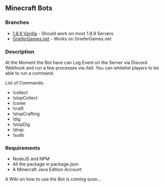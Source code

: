 ## Minecraft Bots
### Branches
- [1.8.9 Vanilla](https://github.com/TigerbyteDev/minecraft-bot/tree/1.8.9-Vanilla) - Should work on most 1.8.9 Servers
- [GrieferGames.net](https://github.com/TigerbyteDev/minecraft-bot/tree/griefergames) - Works on GrieferGames.net

### Description
At the Moment the Bot have can Log Event on the Server via Discord Webhook and run a few processes via /tell.
You can whitelist players to be able to run a command.

List of Commands:
- !collect 
- !stopCollect
- !come
- !craft 
- !stopCrafting
- !dig 
- !stopDig
- !drop 
- !sudo 

### Requirements
- NodeJS and NPM
- All the package in package.json
- A Minecraft Java Edition Account

A Wiki on how to use the Bot is coming soon...